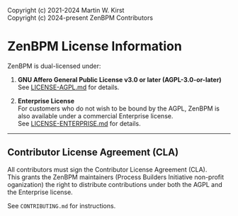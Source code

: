 Copyright (c) 2021-2024 Martin W. Kirst  
Copyright (c) 2024-present ZenBPM Contributors

# ZenBPM License Information

ZenBPM is dual-licensed under:

1. **GNU Affero General Public License v3.0 or later (AGPL-3.0-or-later)**  
   See [LICENSE-AGPL.md](LICENSE-AGPL.md) for details.

2. **Enterprise License**  
   For customers who do not wish to be bound by the AGPL, ZenBPM is also available under a commercial Enterprise license.  
   See [LICENSE-ENTERPRISE.md](LICENSE-ENTERPRISE.md) for details.

---

## Contributor License Agreement (CLA)

All contributors must sign the Contributor License Agreement (CLA).  
This grants the ZenBPM maintainers (Process Builders Initiative non-profit oganization) the right to distribute contributions under both the AGPL and the Enterprise license.

See `CONTRIBUTING.md` for instructions.
